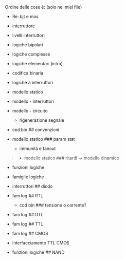 Ordine delle cose è: (solo nei miei file)

- Re: bjt e mos
- interruttore
- livelli interruttori

- logiche bipolari
- logiche complesse

- logiche elementari (intro)
- codifica binaria
- logiche a interruttori 
- modello statico
- modello - interruttori
- modello - circuito
	- rigenerazione segnale

- cod bin ## convenzioni
- modello statico ### param stat
	- immunità e fanout
>- modello statico ### ritardi -> modello dinamico

- funzioni logiche
- famiglie logiche
- interruttori ## diodo

- fam log ## RTL
	- cod bin ### tensione o corrente?
- fam log ## DTL
- fam log ## TTL
- fam log ## CMOS
- interfacciamento TTL CMOS

- funzioni logiche ## NAND